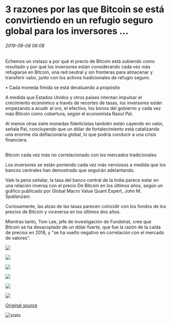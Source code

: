# 3 razones por las que Bitcoin se está convirtiendo en un refugio seguro global para los inversores ...

###### 2019-08-08 06:08

Echemos un vistazo a por qué el precio de Bitcoin está subiendo como resultado y por qué los inversores están considerando cada vez más refugiarse en Bitcoin, una red neutral y sin fronteras para almacenar y transferir valor, junto con los activos tradicionales de refugio seguro.

• Cada moneda fimida se está devaluando a propósito

A medida que Estados Unidos y otros países intentan impulsar el crecimiento económico a través de recortes de tasas, los inversores están empezando a acudir al oro, el efectivo, los bonos del gobierno y cada vez más Bitcoin como cobertura, según el economista Raoul Pal.

Al menos otras siete monedas fideilicistas también están cayendo en valor, señala Pal, concluyendo que un dólar de fortalecimiento está catalizando una enorme ola deflacionaria global, lo que podría conducir a una crisis financiera.

##

Bitcoin cada vez más no correlacionado con los mercados tradicionales

Los inversores se están poniendo cada vez más nerviosos a medida que los bancos centrales han demostrado que seguirán adelantando.

Vale la pena señalar, la tasa del banco central de la India parece estar en una relación inversa con el precio De Bitcoin en los últimos años, según un gráfico publicado por Global Macro Value Quant Expert, John M. Spallanzani.

Curiosamente, las alzas de las tasas parecen coincidir con los fondos de los precios de Bitcoin y viceversa en los últimos dos años.

Mientras tanto, Tom Lee, jefe de investigación de Fundstrat, cree que Bitcoin se ha desacoplado de un dólar fuerte, que fue la razón de la caída de precios en 2018, y "se ha vuelto negativo en correlación con el mercado de valores".

![](https://s3.cointelegraph.com/storage/uploads/view/d9a369546280150d7f50fabaf608315c.png)

![](https://s3.cointelegraph.com/storage/uploads/view/c7ede85b9fe8d5220b4d6494432c7357.png)

![](https://s3.cointelegraph.com/storage/uploads/view/833c3036bc1a8618a258935c0af58181.png)

![](https://s3.cointelegraph.com/storage/uploads/view/45bb495bbece7e10eeaccaf8912ca30e.png)

![](https://s3.cointelegraph.com/storage/uploads/view/aad8216fa51dc18e62dbebc655bcc7f2.png)

![](https://s3.cointelegraph.com/storage/uploads/view/90bcaaec81091dd3b9c249900c056b39.png)

[Original source](https://cointelegraph.com/news/3-reasons-bitcoin-is-turning-into-a-global-safe-haven-for-investors)

![stats](https://c.statcounter.com/11760860/0/a89fa40b/1/ "stats")